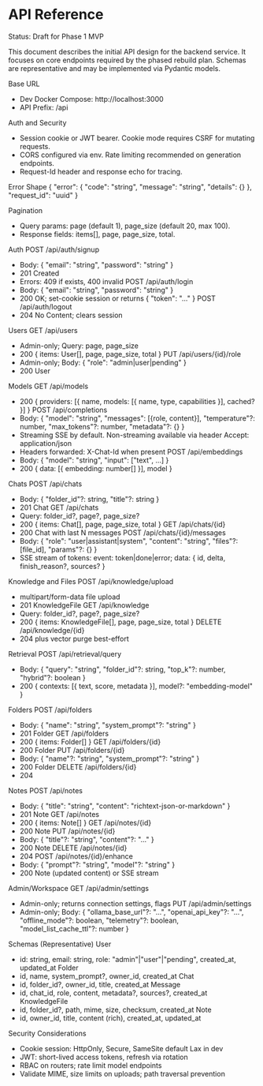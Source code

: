 # API Reference

Status: Draft for Phase 1 MVP

This document describes the initial API design for the backend service. It focuses on core endpoints required by the phased rebuild plan. Schemas are representative and may be implemented via Pydantic models.

Base URL
- Dev Docker Compose: http://localhost:3000
- API Prefix: /api

Auth and Security
- Session cookie or JWT bearer. Cookie mode requires CSRF for mutating requests.
- CORS configured via env. Rate limiting recommended on generation endpoints.
- Request-Id header and response echo for tracing.

Error Shape
{
  "error": { "code": "string", "message": "string", "details": {} },
  "request_id": "uuid"
}

Pagination
- Query params: page (default 1), page_size (default 20, max 100).
- Response fields: items[], page, page_size, total.

Auth
POST /api/auth/signup
- Body: { "email": "string", "password": "string" }
- 201 Created
- Errors: 409 if exists, 400 invalid
POST /api/auth/login
- Body: { "email": "string", "password": "string" }
- 200 OK; set-cookie session or returns { "token": "..." }
POST /api/auth/logout
- 204 No Content; clears session

Users
GET /api/users
- Admin-only; Query: page, page_size
- 200 { items: User[], page, page_size, total }
PUT /api/users/{id}/role
- Admin-only; Body: { "role": "admin|user|pending" }
- 200 User

Models
GET /api/models
- 200 { providers: [{ name, models: [{ name, type, capabilities }], cached? }] }
POST /api/completions
- Body: { "model": "string", "messages": [{role, content}], "temperature"?: number, "max_tokens"?: number, "metadata"?: {} }
- Streaming SSE by default. Non-streaming available via header Accept: application/json
- Headers forwarded: X-Chat-Id when present
POST /api/embeddings
- Body: { "model": "string", "input": ["text", ...] }
- 200 { data: [{ embedding: number[] }], model }

Chats
POST /api/chats
- Body: { "folder_id"?: string, "title"?: string }
- 201 Chat
GET /api/chats
- Query: folder_id?, page?, page_size?
- 200 { items: Chat[], page, page_size, total }
GET /api/chats/{id}
- 200 Chat with last N messages
POST /api/chats/{id}/messages
- Body: { "role": "user|assistant|system", "content": "string", "files"?: [file_id], "params"?: {} }
- SSE stream of tokens: event: token|done|error; data: { id, delta, finish_reason?, sources? }

Knowledge and Files
POST /api/knowledge/upload
- multipart/form-data file upload
- 201 KnowledgeFile
GET /api/knowledge
- Query: folder_id?, page?, page_size?
- 200 { items: KnowledgeFile[], page, page_size, total }
DELETE /api/knowledge/{id}
- 204 plus vector purge best-effort

Retrieval
POST /api/retrieval/query
- Body: { "query": "string", "folder_id"?: string, "top_k"?: number, "hybrid"?: boolean }
- 200 { contexts: [{ text, score, metadata }], model?: "embedding-model" }

Folders
POST /api/folders
- Body: { "name": "string", "system_prompt"?: "string" }
- 201 Folder
GET /api/folders
- 200 { items: Folder[] }
GET /api/folders/{id}
- 200 Folder
PUT /api/folders/{id}
- Body: { "name"?: "string", "system_prompt"?: "string" }
- 200 Folder
DELETE /api/folders/{id}
- 204

Notes
POST /api/notes
- Body: { "title": "string", "content": "richtext-json-or-markdown" }
- 201 Note
GET /api/notes
- 200 { items: Note[] }
GET /api/notes/{id}
- 200 Note
PUT /api/notes/{id}
- Body: { "title"?: "string", "content"?: "..." }
- 200 Note
DELETE /api/notes/{id}
- 204
POST /api/notes/{id}/enhance
- Body: { "prompt"?: "string", "model"?: "string" }
- 200 Note (updated content) or SSE stream

Admin/Workspace
GET /api/admin/settings
- Admin-only; returns connection settings, flags
PUT /api/admin/settings
- Admin-only; Body: { "ollama_base_url"?: "...", "openai_api_key"?: "...", "offline_mode"?: boolean, "telemetry"?: boolean, "model_list_cache_ttl"?: number }

Schemas (Representative)
User
- id: string, email: string, role: "admin"|"user"|"pending", created_at, updated_at
Folder
- id, name, system_prompt?, owner_id, created_at
Chat
- id, folder_id?, owner_id, title, created_at
Message
- id, chat_id, role, content, metadata?, sources?, created_at
KnowledgeFile
- id, folder_id?, path, mime, size, checksum, created_at
Note
- id, owner_id, title, content (rich), created_at, updated_at

Security Considerations
- Cookie session: HttpOnly, Secure, SameSite default Lax in dev
- JWT: short-lived access tokens, refresh via rotation
- RBAC on routers; rate limit model endpoints
- Validate MIME, size limits on uploads; path traversal prevention